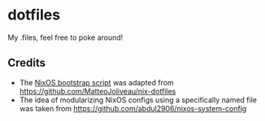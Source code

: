 # dotfiles
My .files, feel free to poke around!

## Credits
- The [NixOS bootstrap script](./link_config.sh) was adapted from https://github.com/MatteoJoliveau/nix-dotfiles
- The idea of modularizing NixOS configs using a specifically named file was taken from https://github.com/abdul2906/nixos-system-config
